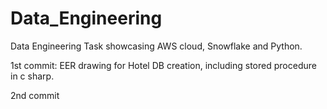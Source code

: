 # Data_Engineering
Data Engineering Task showcasing AWS cloud, Snowflake and Python.

1st commit:
EER drawing for Hotel DB creation, including stored procedure in c sharp. 

2nd commit
